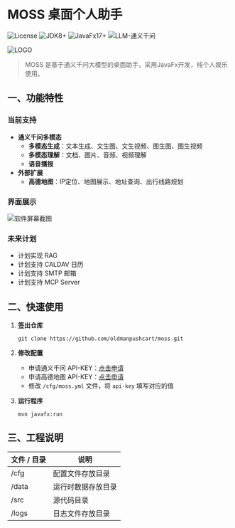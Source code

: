 # MOSS 桌面个人助手

![License](https://img.shields.io/badge/License-Apache_2.0-green.svg)
![JDK8+](https://img.shields.io/badge/JDK-17+-blue.svg)
![JavaFx17+](https://img.shields.io/badge/JavaFx-17+-blue.svg)
![LLM-通义千问](https://img.shields.io/badge/LLM-%E9%80%9A%E4%B9%89%E5%8D%83%E9%97%AE-blue.svg)

![LOGO](https://github.com/oldmanpushcart/moss/wiki/images/moss-splash-logo.png)

> MOSS 是基于通义千问大模型的桌面助手，采用JavaFx开发，纯个人娱乐使用。

## 一、功能特性

### 当前支持

- **通义千问多模态**
    - **多模态生成**：文本生成、文生图、文生视频、图生图、图生视频
    - **多模态理解**：文档、图片、音频、视频理解
    - **语音播报**
- **外部扩展**
    - **高德地图**：IP定位、地图展示、地址查询、出行线路规划

### 界面展示

![软件屏幕截图](https://github.com/oldmanpushcart/moss/wiki/images/moss-scrollshort-001.png)

### 未来计划

- 计划实现 RAG
- 计划支持 CALDAV 日历
- 计划支持 SMTP 邮箱
- 计划支持 MCP Server

## 二、快速使用

1. **签出仓库**

   ```shell
   git clone https://github.com/oldmanpushcart/moss.git
   ```

2. **修改配置**

   - 申请通义千问 API-KEY：[点击申请](https://bailian.console.aliyun.com/apiKey=1?apiKey=1#/api-key)
   - 申请高德地图 API-KEY：[点击申请](https://console.amap.com/dev/key/app)
   - 修改 `/cfg/moss.yml` 文件，将 `api-key` 填写对应的值

3. **运行程序**

   ```shell
   mvn javafx:run
   ```

## 三、工程说明

| 文件 / 目录 | 说明        |
|---------|-----------|
| /cfg    | 配置文件存放目录  |
| /data   | 运行时数据存放目录 |
| /src    | 源代码目录     |
| /logs   | 日志文件存放目录  |
